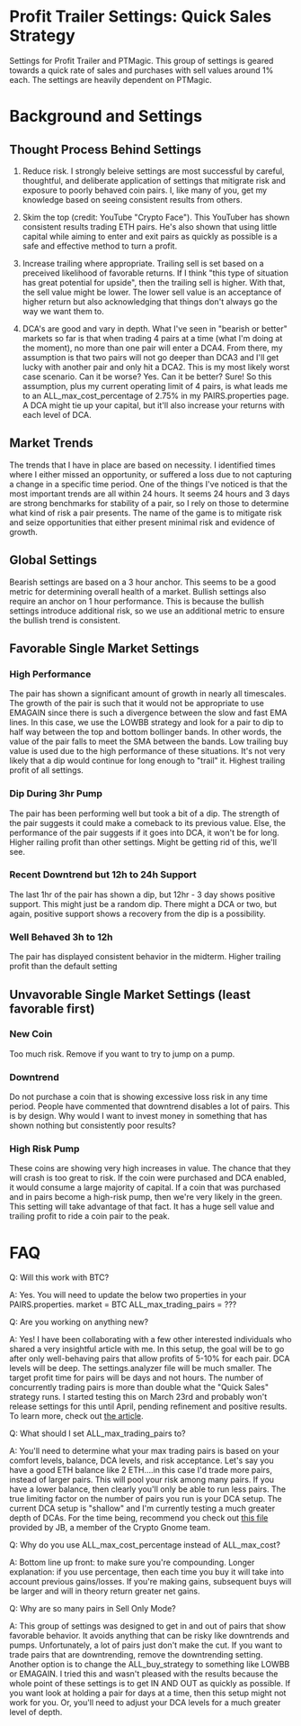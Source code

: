 # Profit Trailer Settings: Quick Sales Strategy
Settings for Profit Trailer and PTMagic. This group of settings is geared towards a quick rate of sales and purchases with sell values around 1% each. The settings are heavily dependent on PTMagic.

# Background and Settings
## Thought Process Behind Settings
1. Reduce risk. I strongly beleive settings are most successful by careful, thoughtful, and deliberate application of settings that mitigrate risk and exposure to poorly behaved coin pairs. I, like many of you, get my knowledge based on seeing consistent results from others. 

2. Skim the top (credit: YouTube "Crypto Face"). This YouTuber has shown consistent results trading ETH pairs. He's also shown that using little capital while aiming to enter and exit pairs as quickly as possible is a safe and effective method to turn a profit.

3. Increase trailing where appropriate. Trailing sell is set based on a preceived likelihood of favorable returns. If I think "this type of situation has great potential for upside", then the trailing sell is higher. With that, the sell value might be lower. The lower sell value is an acceptance of higher return  but also acknowledging that things don't always go the way we want them to.

4. DCA's are good and vary in depth. What I've seen in "bearish or better" markets so far is that when trading 4 pairs at a time (what I'm doing at the moment), no more than one pair will enter a DCA4. From there, my assumption is that two pairs will not go deeper than DCA3 and I'll get lucky with another pair and only hit a DCA2. This is my most likely worst case scenario. Can it be worse? Yes. Can it be better? Sure! So this assumption, plus my current operating limit of 4 pairs, is what leads me to an ALL_max_cost_percentage of 2.75% in my PAIRS.properties page. A DCA might tie up your capital, but it'll also increase your returns with each level of DCA.

## Market Trends
The trends that I have in place are based on necessity. I identified times where I either missed an opportunity, or suffered a loss due to not capturing a change in a specific time period. One of the things I've noticed is that the most important trends are all within 24 hours. It seems 24 hours and 3 days are strong benchmarks for stability of a pair, so I rely on those to determine what kind of risk a pair presents. The name of the game is to mitigate risk and seize opportunities
that either present minimal risk and evidence of growth.

## Global Settings
Bearish settings are based on a 3 hour anchor. This seems to be a good metric for determining overall health of a market. Bullish settings also require an anchor on 1 hour performance. This is because the bullish settings introduce additional risk, so we use an additional metric to ensure the bullish trend is consistent.

## Favorable Single Market Settings

### High Performance
The pair has shown a significant amount of growth in nearly all timescales. The growth of the pair is such that it would not be appropriate to use EMAGAIN since there is such a divergence between the slow and fast EMA lines. In this case, we use the LOWBB strategy and look for a pair to dip to half way between the top and bottom bollinger bands. In other words, the value of the pair falls to meet the SMA between the bands. Low trailing buy value is used due to the high performance of these situations. It's not very likely that a dip would continue for long enough to "trail" it. Highest trailing profit of all settings.

### Dip During 3hr Pump
The pair has been performing well but took a bit of a dip. The strength of the pair suggests it could make a comeback to its previous value. Else, the performance of the pair suggests if it goes into DCA, it won't be for long. Higher railing profit than other settings. Might be getting rid of this, we'll see.

### Recent Downtrend but 12h to 24h Support
The last 1hr of the pair has shown a dip, but 12hr - 3 day shows positive support. This might just be a random dip. There might a DCA or two, but again, positive support shows a recovery from the dip is a possibility. 

### Well Behaved 3h to 12h
The pair has displayed consistent behavior in the midterm. Higher trailing profit than the default setting

## Unvavorable Single Market Settings (least favorable first)

### New Coin
Too much risk. Remove if you want to try to jump on a pump.

### Downtrend
Do not purchase a coin that is showing excessive loss risk in any time period. People have commented that downtrend disables a lot of pairs. This is by design.
Why would I want to invest money in something that has shown nothing but consistently poor results?

### High Risk Pump
These coins are showing very high increases in value. The chance that they will crash is too great to risk. If the coin were purchased and DCA enabled, it would consume a large majority of capital. If a coin that was purchased and in pairs become a high-risk pump, then we're very likely in the green. This setting will take advantage of that fact. It has a huge sell value and trailing profit to ride a coin pair to the peak.

# FAQ
Q: Will this work with BTC?

A: Yes. You will need to update the below two properties in your PAIRS.properties.
	market = BTC
	ALL_max_trading_pairs = ???

Q: Are you working on anything new?

A: Yes! I have been collaborating with a few other interested individuals who shared a very insightful article with me. In this setup, the goal will be to go after only well-behaving pairs that allow profits of 5-10% for each pair. DCA levels will be deep. The settings.analyzer file will be much smaller. The target profit time for pairs will be days and not hours. The number of concurrently trading pairs is more than double what the "Quick Sales" strategy runs. I started testing this on March 23rd and probably won't release settings for this until April, pending refinement and positive results. To learn more, check out [the article](https://medium.com/@wisepapertiger/profit-trailer-bitcoin-cryptobot-that-makes-lots-of-money-bitcoin-currency-trading-c4f618e048fc).

Q: What should I set ALL_max_trading_pairs to?

A: You'll need to determine what your max trading pairs is based on your comfort levels, balance, DCA levels, and risk acceptance. Let's say you have a good ETH balance like 2 ETH....in this case I'd trade more pairs, instead of larger pairs. This will pool your risk among many pairs. If you have a lower balance, then clearly you'll only be able to run less pairs. The true limiting factor on the number of pairs you run is your DCA setup. The current DCA setup is "shallow" and I'm currently testing a much greater depth of DCAs. For the time being, recommend you check out [this file](https://docs.google.com/spreadsheets/d/1RAh-xjqsOQITBZmaf2ZTbPqq2aqjyKwF_kJuesaMFPc/edit?usp=sharing) provided by JB, a member of the Crypto Gnome team.

Q: Why do you use ALL_max_cost_percentage instead of ALL_max_cost?

A: Bottom line up front: to make sure you're compounding. Longer explanation: if you use percentage, then each time you buy it will take into account previous gains/losses. If you're making gains, subsequent buys will be larger and will in theory return greater net gains.

Q: Why are so many pairs in Sell Only Mode?

A: This group of settings was designed to get in and out of pairs that show favorable behavior. It avoids anything that can be risky like downtrends and pumps. Unfortunately, a lot of pairs just don't make the cut. If you want to trade pairs that are downtrending, remove the downtrending setting. Another option is to change the ALL_buy_strategy to something like LOWBB or EMAGAIN. I tried this and wasn't pleased with the results because the whole point of these settings is to get IN AND OUT as quickly as possible. If you want look at holding a pair for days at a time, then this setup might not work for you. Or, you'll need to adjust your DCA levels for a much greater level of depth.
